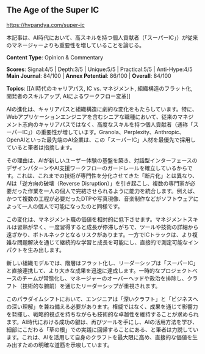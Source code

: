 ## The Age of the Super IC

https://hvpandya.com/super-ic

本記事は、AI時代において、高スキルを持つ個人貢献者（「スーパーIC」）が従来のマネージャーよりも重要性を増していることを論じる。

**Content Type**: Opinion & Commentary

**Scores**: Signal:4/5 | Depth:3/5 | Unique:5/5 | Practical:5/5 | Anti-Hype:4/5
**Main Journal**: 84/100 | **Annex Potential**: 86/100 | **Overall**: 84/100

**Topics**: [[AI時代のキャリアパス, IC vs. マネジメント, 組織構造のフラット化, 開発者のスキルアップ, AIによるワークフロー変革]]

AIの進化は、キャリアパスと組織構造に劇的な変化をもたらしています。特に、Webアプリケーションエンジニアを含むシニアな職種において、従来のマネジメント志向のキャリアパスではなく、高度なスキルを持つ個人貢献者（通称「スーパーIC」）の重要性が増しています。Granola、Perplexity、Anthropic、OpenAIといった最先端のAI企業は、この「スーパーIC」人材を最優先で採用していると筆者は指摘します。

その理由は、AIが新しいユーザー体験の基盤を築き、対話型インターフェースのデザインパターンやAI支援ワークフローのガードレールを確立しているからです。これは、これまでの技術が専門性を分化させてきた「断片化」とは異なり、AIは「逆方向の破壊（Reverse Disruption）」を引き起こし、複数の専門家が必要だった作業を一人の個人で完結させられるように能力を統合します。例えば、かつて複数の工程が必要だったDTPや写真現像、音楽制作などがソフトウェアによって一人の個人で可能になったのと同様です。

この変化は、マネジメント職の価値を相対的に低下させます。マネジメントスキルは習熟が早く、一度習得すると成長が停滞しがちで、ツールや技術の詳細から遠ざかり、ボトルネックとなるリスクがあります。一方でICトラックは、より複雑な問題解決を通じて継続的な学習と成長を可能にし、直接的で測定可能なインパクトを生み出します。

新しい組織モデルでは、階層はフラット化し、リーダーシップは「スーパーIC」と直接連携して、より大きな成果を迅速に達成します。一時的なプロジェクトベースのチームが常態化し、マネージャーのオーバーヘッドや政治を排除し、クラフト（技術的な腕前）を通じたリーダーシップが重視されます。

このパラダイムシフトにおいて、エンジニアは「深いクラフト」と「ビジネスへの深い理解」を兼ね備える必要があります。権威ではなく、成果を通じて影響力を発揮し、戦略的視点を持ちながらも技術的な卓越性を維持することが求められます。AI時代における成功の鍵は、再びツールを手にし、AIの活用方法を学び、細部にこだわる「草の根」での実践に回帰することにある、と筆者は力説しています。これは、AIを活用して自身のクラフトを最大限に高め、直接的な価値を生み出すための明確な道筋を示唆しています。